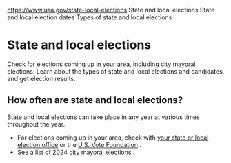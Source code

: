 

https://www.usa.gov/state-local-elections
State and local elections
State and local election dates
Types of state and local elections

State and local elections
=========================

Check for elections coming up in your area, including city mayoral elections. Learn about the types of state and local elections and candidates, and get election results.

**How often are state and local elections?**
--------------------------------------------

State and local elections can take place in any year at various times throughout the year.

* For elections coming up in your area, check with
  [your state or local election office](https://www.usa.gov/state-election-office)
  or the
  [U.S. Vote Foundation](https://www.usvotefoundation.org/vote/state-elections/state-election-dates-deadlines.htm)
  .
* See a
  [list of 2024 city mayoral elections](https://www.usmayors.org/elections/election-results-2/)
  .
